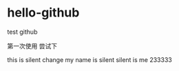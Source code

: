 # hello-github
test github

第一次使用
尝试下


this is silent change
my name is silent
silent is me
233333
